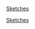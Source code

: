 [Sketches](https://github.com/StuartMcMaw/sketches/blob/master/IXD304/IMG_2085.JPG)

[Sketches](https://github.com/StuartMcMaw/sketches/blob/master/IXD304/IMG_2088.JPG)



